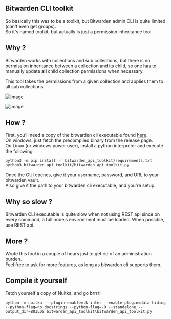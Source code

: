 ## Bitwarden CLI toolkit

So basically this was to be a toolkit, but Bitwarden admin CLI is quite limited (can't even get groups).   
So it's named toolkit, but actually is just a permission inheritance tool.

## Why ?

Bitwarden works with collections and sub collections, but there is no permission inheritance between a collection and its child, so one has to manually update __all__ child collection permissions when necessary.

This tool takes the permissions from a given collection and applies them to all sub collections.

![image](https://github.com/user-attachments/assets/8300756a-3edf-4094-a12e-288e892d4150)

![image](https://github.com/user-attachments/assets/e5a41607-88b8-4da1-8d1f-07a1a2fb3ca5)

## How ?

First, you'll need a copy of the bitwarden cli executable found [here](https://bitwarden.com/download/#downloads-command-line-interface).   
On windows, just fetch the precompiled binary from the release page.   
On Linux (or windows power user), install a python interpreter and execute the following
```
python3 -m pip install -r bitwarden_api_toolkit/requirements.txt
python3 bitwarden_api_toolkit/bitwarden_api_toolkit.py
```

Once the GUI openes, give it your username, password, and URL to your bitwarden vault.   
Also give it the path to your bitwarden cli executable, and you're setup.

## Why so slow ?

Bitwarden CLI executable is quite slow when not using REST api since on every command, a full nodejs environment must be loaded. When possible, use REST api.

## More ?

Wrote this tool in a couple of hours just to get rid of an administration burden.  
Feel free to ask for more features, as long as bitwarden cli supports them.

## Compile it yourself

Fetch yourself a copy of Nuitka, and go brrrr!
```
python -m nuitka  --plugin-enable=tk-inter --enable-plugin=data-hiding --python-flag=no_docstrings --python-flag=-O --standalone --output_dir=BUILDS bitwarden_api_toolkit\bitwarden_api_toolkit.py
```